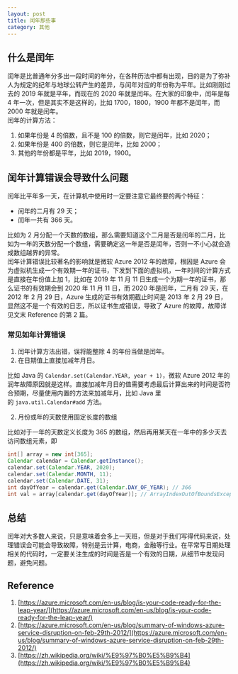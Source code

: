 ```yaml
---
layout: post
title: 闰年那些事
category: 其他
---
```


<a name="l68nJ"></a>
## 什么是闰年
闰年是比普通年分多出一段时间的年分，在各种历法中都有出现，目的是为了弥补人为规定的纪年与地球公转产生的差异，与闰年对应的年份称为平年。比如刚刚过去的 2019 年就是平年，而现在的 2020 年就是闰年。在大家的印象中，闰年是每 4 年一次，但是其实不是这样的，比如 1700，1800，1900 年都不是闰年，而 2000 年就是闰年。<br />闰年的计算方法：

1. 如果年份是 4 的倍数，且不是 100 的倍数，则它是闰年，比如 2020；
1. 如果年份是 400 的倍数，则它是闰年，比如 2000；
1. 其他的年份都是平年，比如 2019，1900。
<a name="hxRQu"></a>
## 闰年计算错误会导致什么问题
闰年比平年多一天，在计算机中使用时一定要注意它最终要的两个特征：

- 闰年的二月有 29 天；
- 闰年一共有 366 天。

比如为 2 月分配一个天数的数组，那么需要知道这个二月是否是闰年的二月，比如为一年的天数分配一个数组，需要确定这一年是否是闰年，否则一不小心就会造成数组越界的异常。<br />闰年计算错误比较著名的影响就是微软 Azure 2012 年的故障，根因是 Azure 会为虚拟机生成一个有效期一年的证书，下发到下面的虚拟机，一年时间的计算方式是直接在年份值上加 1，比如在 2019 年 11 月 11 日生成一个为期一年的证书，那么证书的有效期会到 2020 年 11 月 11 日，而 2020 年是闰年，二月有 29 天，在 2012 年 2 月 29 日，Azure 生成的证书有效期截止时间是 2013 年 2 月 29 日，显然这不是一个有效的日志，所以证书生成错误，导致了 Azure 的故障，故障详见文末 Reference 的第 2 篇。
<a name="dNwYR"></a>
### 常见如年计算错误

1. 闰年计算方法出错，误将能整除 4 的年份当做是闰年。
1. 在日期值上直接加减年月日。

比如 Java 的 `Calendar.set(Calendar.YEAR, year + 1)`，微软 Azure 2012 年的润年故障原因就是这样。直接加减年月日的值需要考虑最后计算出来的时间是否符合预期，尽量使用内置的方法来加减年月，比如 Java 里的 `java.util.Calendar#add` 方法。

2. 月份或年的天数使用固定长度的数组

比如对于一年的天数定义长度为 365 的数组，然后再用某天在一年中的多少天去访问数组元素，即
```java
int[] array = new int[365];
Calendar calendar = Calendar.getInstance();
calendar.set(Calendar.YEAR, 2020);
calendar.set(Calendar.MONTH, 11);
calendar.set(Calendar.DATE, 31);
int dayOfYear = calendar.get(Calendar.DAY_OF_YEAR); // 366
int val = array[calendar.get(dayOfYear)]; // ArrayIndexOutOfBoundsException
```

<a name="rbEyX"></a>
## 总结
闰年对大多数人来说，只是意味着会多上一天班，但是对于我们写得代码来说，处理错误会可能会导致故障，特别是云计算，电商，金融等行业。在平常写日期处理相关的代码时，一定要关注生成的时间是否是一个有效的日期，从细节中发现问题，避免问题。

<a name="p12RD"></a>
## Reference

1. [https://azure.microsoft.com/en-us/blog/is-your-code-ready-for-the-leap-year/](https://azure.microsoft.com/en-us/blog/is-your-code-ready-for-the-leap-year/)
1. [https://azure.microsoft.com/en-us/blog/summary-of-windows-azure-service-disruption-on-feb-29th-2012/](https://azure.microsoft.com/en-us/blog/summary-of-windows-azure-service-disruption-on-feb-29th-2012/)
1. [https://zh.wikipedia.org/wiki/%E9%97%B0%E5%B9%B4](https://zh.wikipedia.org/wiki/%E9%97%B0%E5%B9%B4)
